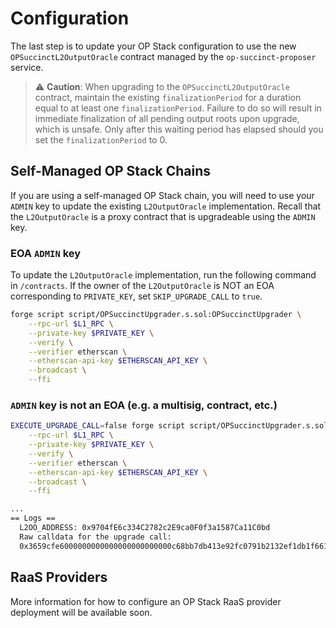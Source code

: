 # Configuration

The last step is to update your OP Stack configuration to use the new `OPSuccinctL2OutputOracle` contract managed by the `op-succinct-proposer` service.

> ⚠️ **Caution**: When upgrading to the `OPSuccinctL2OutputOracle` contract, maintain the existing `finalizationPeriod` for a duration equal to at least one `finalizationPeriod`. Failure to do so will result in immediate finalization of all pending output roots upon upgrade, which is unsafe. Only after this waiting period has elapsed should you set the `finalizationPeriod` to 0.

## Self-Managed OP Stack Chains

If you are using a self-managed OP Stack chain, you will need to use your `ADMIN` key to update the existing `L2OutputOracle` implementation. Recall that the `L2OutputOracle` is a proxy contract that is upgradeable using the `ADMIN` key.

### EOA `ADMIN` key

To update the `L2OutputOracle` implementation, run the following command in `/contracts`. If the owner of the `L2OutputOracle` is NOT an EOA corresponding to `PRIVATE_KEY`, set `SKIP_UPGRADE_CALL` to `true`. 

```bash
forge script script/OPSuccinctUpgrader.s.sol:OPSuccinctUpgrader \
    --rpc-url $L1_RPC \
    --private-key $PRIVATE_KEY \
    --verify \
    --verifier etherscan \
    --etherscan-api-key $ETHERSCAN_API_KEY \
    --broadcast \
    --ffi
```

### `ADMIN` key is not an EOA (e.g. a multisig, contract, etc.)

```bash
EXECUTE_UPGRADE_CALL=false forge script script/OPSuccinctUpgrader.s.sol:OPSuccinctUpgrader \
    --rpc-url $L1_RPC \
    --private-key $PRIVATE_KEY \
    --verify \
    --verifier etherscan \
    --etherscan-api-key $ETHERSCAN_API_KEY \
    --broadcast \
    --ffi

...
== Logs ==
  L2OO_ADDRESS: 0x9704fE6c334C2782c2E9ca0F0f3a1587Ca11C0bd
  Raw calldata for the upgrade call:
  0x3659cfe6000000000000000000000000c68bb7db413e92fc0791b2132ef1db1f6614265f
```

## RaaS Providers

More information for how to configure an OP Stack RaaS provider deployment will be available soon.
